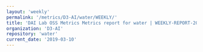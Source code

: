 ```yaml
---
layout: 'weekly'
permalink: '/metrics/D3-AI/water/WEEKLY/'
title: 'DAI Lab OSS Metrics Metrics report for water | WEEKLY-REPORT-2019-03-10'
organization: 'D3-AI'
repository: 'water'
current_date: '2019-03-10'
---
```

